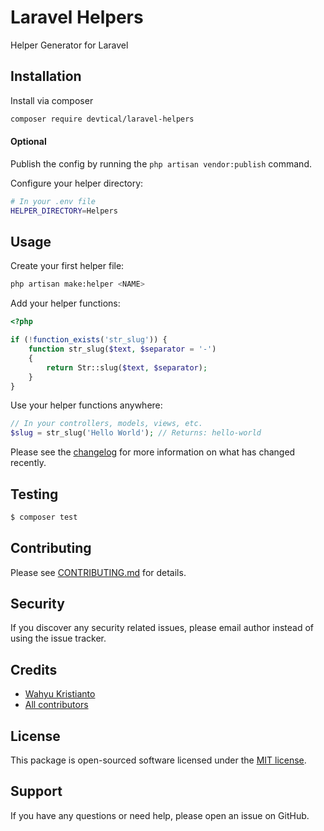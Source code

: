 # Laravel Helpers
Helper Generator for Laravel

## Installation

Install via composer
```bash
composer require devtical/laravel-helpers
```

#### Optional

Publish the config by running the `php artisan vendor:publish` command.

Configure your helper directory:
```bash
# In your .env file
HELPER_DIRECTORY=Helpers
```

## Usage

Create your first helper file:
```bash
php artisan make:helper <NAME>
```
Add your helper functions:
```php
<?php

if (!function_exists('str_slug')) {
    function str_slug($text, $separator = '-')
    {
        return Str::slug($text, $separator);
    }
}
```

Use your helper functions anywhere:
```php
// In your controllers, models, views, etc.
$slug = str_slug('Hello World'); // Returns: hello-world
```


Please see the [changelog](CHANGELOG.md) for more information on what has changed recently.

## Testing

``` bash
$ composer test
```

## Contributing

Please see [CONTRIBUTING.md](CONTRIBUTING.md) for details.

## Security

If you discover any security related issues, please email author instead of using the issue tracker.

## Credits

- [Wahyu Kristianto](https://github.com/kristories)
- [All contributors](https://github.com/devtical/laravel-helpers/graphs/contributors)

## License

This package is open-sourced software licensed under the [MIT license](https://opensource.org/licenses/MIT).

## Support

If you have any questions or need help, please open an issue on GitHub.